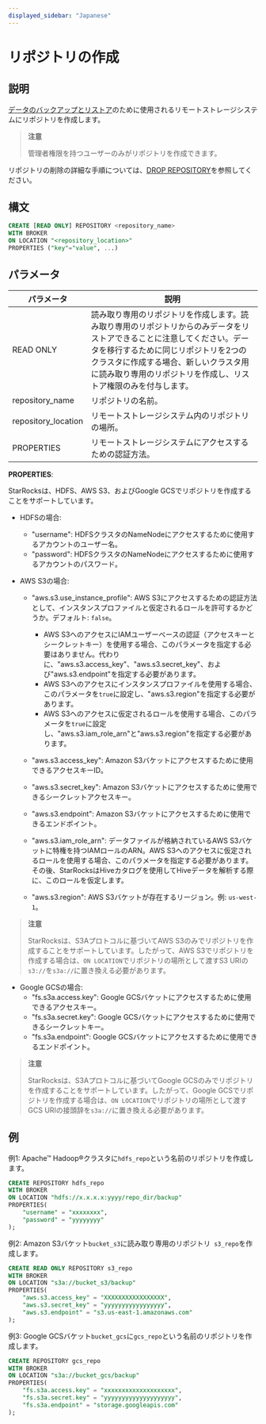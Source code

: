 ```yaml
---
displayed_sidebar: "Japanese"
---
```


# リポジトリの作成

## 説明

[データのバックアップとリストア](../../../administration/Backup_and_restore.md)のために使用されるリモートストレージシステムにリポジトリを作成します。

> **注意**
>
> 管理者権限を持つユーザーのみがリポジトリを作成できます。

リポジトリの削除の詳細な手順については、[DROP REPOSITORY](../data-definition/DROP_REPOSITORY.md)を参照してください。

## 構文

```SQL
CREATE [READ ONLY] REPOSITORY <repository_name>
WITH BROKER
ON LOCATION "<repository_location>"
PROPERTIES ("key"="value", ...)
```

## パラメータ

| **パラメータ**        | **説明**                                                     |
| ------------------- | ------------------------------------------------------------ |
| READ ONLY           | 読み取り専用のリポジトリを作成します。読み取り専用のリポジトリからのみデータをリストアできることに注意してください。データを移行するために同じリポジトリを2つのクラスタに作成する場合、新しいクラスタ用に読み取り専用のリポジトリを作成し、リストア権限のみを付与します。|
| repository_name     | リポジトリの名前。                                             |
| repository_location | リモートストレージシステム内のリポジトリの場所。                   |
| PROPERTIES          | リモートストレージシステムにアクセスするための認証方法。           |

**PROPERTIES**:

StarRocksは、HDFS、AWS S3、およびGoogle GCSでリポジトリを作成することをサポートしています。

- HDFSの場合:
  - "username": HDFSクラスタのNameNodeにアクセスするために使用するアカウントのユーザー名。
  - "password": HDFSクラスタのNameNodeにアクセスするために使用するアカウントのパスワード。

- AWS S3の場合:
  - "aws.s3.use_instance_profile": AWS S3にアクセスするための認証方法として、インスタンスプロファイルと仮定されるロールを許可するかどうか。デフォルト: `false`。

    - AWS S3へのアクセスにIAMユーザーベースの認証（アクセスキーとシークレットキー）を使用する場合、このパラメータを指定する必要はありません。代わりに、"aws.s3.access_key"、"aws.s3.secret_key"、および"aws.s3.endpoint"を指定する必要があります。
    - AWS S3へのアクセスにインスタンスプロファイルを使用する場合、このパラメータを`true`に設定し、"aws.s3.region"を指定する必要があります。
    - AWS S3へのアクセスに仮定されるロールを使用する場合、このパラメータを`true`に設定し、"aws.s3.iam_role_arn"と"aws.s3.region"を指定する必要があります。

  - "aws.s3.access_key": Amazon S3バケットにアクセスするために使用できるアクセスキーID。
  - "aws.s3.secret_key": Amazon S3バケットにアクセスするために使用できるシークレットアクセスキー。
  - "aws.s3.endpoint": Amazon S3バケットにアクセスするために使用できるエンドポイント。
  - "aws.s3.iam_role_arn": データファイルが格納されているAWS S3バケットに特権を持つIAMロールのARN。AWS S3へのアクセスに仮定されるロールを使用する場合、このパラメータを指定する必要があります。その後、StarRocksはHiveカタログを使用してHiveデータを解析する際に、このロールを仮定します。
  - "aws.s3.region": AWS S3バケットが存在するリージョン。例: `us-west-1`。

> **注意**
>
> StarRocksは、S3Aプロトコルに基づいてAWS S3のみでリポジトリを作成することをサポートしています。したがって、AWS S3でリポジトリを作成する場合は、`ON LOCATION`でリポジトリの場所として渡すS3 URIの`s3://`を`s3a://`に置き換える必要があります。

- Google GCSの場合:
  - "fs.s3a.access.key": Google GCSバケットにアクセスするために使用できるアクセスキー。
  - "fs.s3a.secret.key": Google GCSバケットにアクセスするために使用できるシークレットキー。
  - "fs.s3a.endpoint": Google GCSバケットにアクセスするために使用できるエンドポイント。

> **注意**
>
> StarRocksは、S3Aプロトコルに基づいてGoogle GCSのみでリポジトリを作成することをサポートしています。したがって、Google GCSでリポジトリを作成する場合は、`ON LOCATION`でリポジトリの場所として渡すGCS URIの接頭辞を`s3a://`に置き換える必要があります。

## 例

例1: Apache™ Hadoop®クラスタに`hdfs_repo`という名前のリポジトリを作成します。

```SQL
CREATE REPOSITORY hdfs_repo
WITH BROKER
ON LOCATION "hdfs://x.x.x.x:yyyy/repo_dir/backup"
PROPERTIES(
    "username" = "xxxxxxxx",
    "password" = "yyyyyyyy"
);
```

例2: Amazon S3バケット`bucket_s3`に読み取り専用のリポジトリ` s3_repo`を作成します。

```SQL
CREATE READ ONLY REPOSITORY s3_repo
WITH BROKER
ON LOCATION "s3a://bucket_s3/backup"
PROPERTIES(
    "aws.s3.access_key" = "XXXXXXXXXXXXXXXXX",
    "aws.s3.secret_key" = "yyyyyyyyyyyyyyyyy",
    "aws.s3.endpoint" = "s3.us-east-1.amazonaws.com"
);
```

例3: Google GCSバケット`bucket_gcs`に`gcs_repo`という名前のリポジトリを作成します。

```SQL
CREATE REPOSITORY gcs_repo
WITH BROKER
ON LOCATION "s3a://bucket_gcs/backup"
PROPERTIES(
    "fs.s3a.access.key" = "xxxxxxxxxxxxxxxxxxxx",
    "fs.s3a.secret.key" = "yyyyyyyyyyyyyyyyyyyy",
    "fs.s3a.endpoint" = "storage.googleapis.com"
);
```
